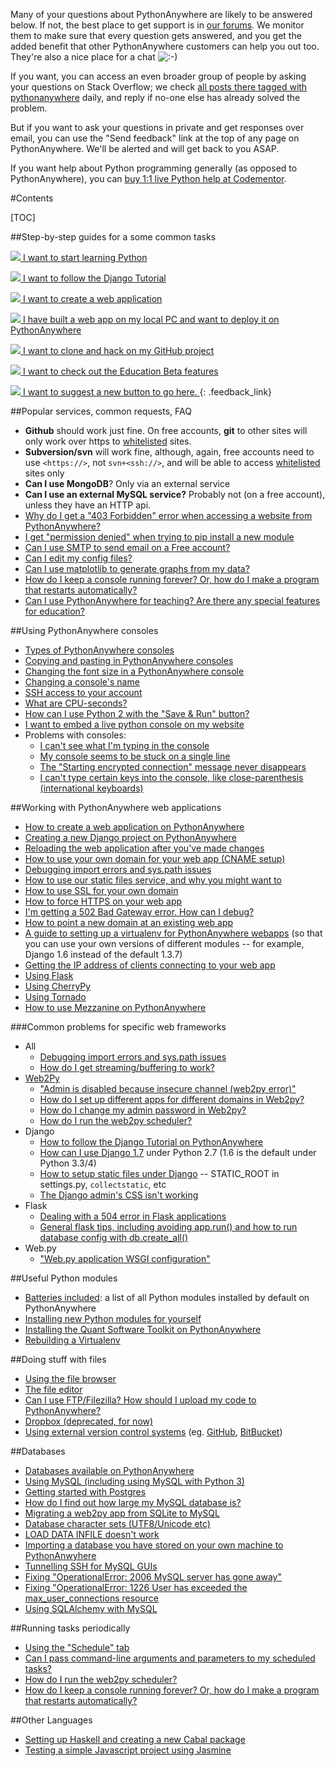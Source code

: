 
<!--
.. title: The PythonAnywhere help pages
.. slug: index
.. date: 2015-05-13 14:35:28 UTC+01:00
.. tags:
.. category:
.. link:
.. description:
.. type: text
-->



Many of your questions about PythonAnywhere are likely to be answered below. If not, the best place to get support is in [our forums](https://www.pythonanywhere.com/forums/). We monitor them to make sure that every question gets answered, and you get the added benefit that other PythonAnywhere customers can help you out too. They're also a nice place for a chat ![:-\)](/help/smile.png)

If you want, you can access an even broader group of people by asking your questions on Stack Overflow; we check [all posts there tagged with pythonanywhere](//stackoverflow.com/questions/tagged/pythonanywhere) daily, and reply if no-one else has already solved the problem. 

But if you want to ask your questions in private and get responses over email, you can use the "Send feedback" link at the top of any page on PythonAnywhere. We'll be alerted and will get back to you ASAP. 

If you want help about Python programming generally (as opposed to PythonAnywhere), you can [buy 1:1 live Python help at Codementor](https://www.codementor.io/python-experts?utm_source=pythonanywhere&utm_medium=text-link&utm_content=forums&utm_campaign=pa-q1). 


#Contents


[TOC]


##Step-by-step guides for a some common tasks


[ ![](//www.pythonanywhere.com/static/glyphicons/glyphicons_268_keyboard_wireless@2x.png) I want to start learning Python ](//www.pythonanywhere.com/task_helpers/start/1-start_python/)

[ ![](//www.pythonanywhere.com/static/glyphicons/glyphicons_254_fishes@2x.png) I want to follow the Django Tutorial ](//www.pythonanywhere.com/task_helpers/start/2-following-the-django-tutorial/)

[ ![](//www.pythonanywhere.com/static/glyphicons/glyphicons_232_cloud@2x.png) I want to create a web application ](//www.pythonanywhere.com/task_helpers/start/3-web_app/)

[ ![](//www.pythonanywhere.com/static/glyphicons/glyphicons_137_computer_service@2x.png) I have built a web app on my local PC and want to deploy it on PythonAnywhere ](//www.pythonanywhere.com/task_helpers/start/4-deploy-local-web-app)

[ ![](//www.pythonanywhere.com/static/glyphicons/glyphicons_341_github@2x.png) I want to clone and hack on my GitHub project ](//www.pythonanywhere.com/task_helpers/start/5-github/)

[ ![](//www.pythonanywhere.com/static/glyphicons/glyphicons_074_cup@2x.png) I want to check out the Education Beta features ](//www.pythonanywhere.com/task_helpers/start/6-education/)

[ ![](//www.pythonanywhere.com/static/glyphicons/glyphicons_245_chat@2x.png) I want to suggest a new button to go here. ](){: .feedback_link}


##Popular services, common requests, FAQ


  * **Github** should work just fine. On free accounts, **git** to other sites will only work over https to [whitelisted](/help/pages/403ForbiddenError) sites. 
  * **Subversion/svn** will work fine, although, again, free accounts need to use `<https://>`, not `svn+<ssh://>`, and will be able to access [whitelisted](/help/pages/403ForbiddenError) sites only 
  * **Can I use MongoDB**? Only via an external service 
  * **Can I use an external MySQL service?** Probably not (on a free account), unless they have an HTTP api. 
  * [Why do I get a "403 Forbidden" error when accessing a website from PythonAnywhere?](/help/pages/403ForbiddenError)
  * [I get "permission denied" when trying to pip install a new module](/help/pages/InstallingNewModules)
  * [Can I use SMTP to send email on a Free account?](/help/pages/SMTPForFreeUsers)
  * [Can I edit my config files?](/help/pages/ConfigFiles)
  * [Can I use matplotlib to generate graphs from my data?](/help/pages/MatplotLibGraphs)
  * [How do I keep a console running forever? Or, how do I make a program that restarts automatically?](/help/pages/LongRunningTasks)
  * [Can I use PythonAnywhere for teaching? Are there any special features for education?](/help/pages/Education)


##Using PythonAnywhere consoles


  * [Types of PythonAnywhere consoles](/help/pages/TypesOfConsoles)
  * [Copying and pasting in PythonAnywhere consoles](/help/pages/CopyAndPaste)
  * [Changing the font size in a PythonAnywhere console](/help/pages/ChangingFontSize)
  * [Changing a console's name](/help/pages/ChangingConsolesName)
  * [SSH access to your account](/help/pages/SSHAccess)
  * [What are CPU-seconds?](/help/pages/WhatAreCPUSeconds)
  * [How can I use Python 2 with the "Save &amp; Run" button?](/help/pages/SaveAndRunPythonVersion)
  * [I want to embed a live python console on my website](/help/pages/EmbeddedConsoles)
  * Problems with consoles: 
    * [I can't see what I'm typing in the console](/help/pages/ICantSeeWhatIAmTyping)
    * [My console seems to be stuck on a single line](/help/pages/SingleLineConsoleProblem)
    * [The "Starting encrypted connection" message never disappears](/help/pages/StartingEncryptedConnection)
    * [I can't type certain keys into the console, like close-parenthesis (international keyboards)](/help/pages/TypingProblemsInternational)


##Working with PythonAnywhere web applications


  * [How to create a web application on PythonAnywhere](/help/pages/WebAppBasics)
  * [Creating a new Django project on PythonAnywhere](/help/pages/DjangoTutorial)
  * [Reloading the web application after you've made changes](/help/pages/ReloadWebApp)
  * [How to use your own domain for your web app (CNAME setup)](/help/pages/OwnDomains)
  * [Debugging import errors and sys.path issues](/help/pages/DebuggingImportError)
  * [How to use our static files service, and why you might want to](/help/pages/StaticFiles)
  * [How to use SSL for your own domain](/help/pages/SSLOwnDomains)
  * [How to force HTTPS on your web app](/help/pages/ForcingHTTPS)
  * [I'm getting a 502 Bad Gateway error. How can I debug?](/help/pages/502BadGateway)
  * [How to point a new domain at an existing web app](/help/pages/UsingANewDomainForExistingWebApp)
  * [A guide to setting up a virtualenv for PythonAnywhere webapps](/help/pages/VirtualEnvForNewerDjango) (so that you can use your own versions of different modules -- for example, Django 1.6 instead of the default 1.3.7) 
  * [Getting the IP address of clients connecting to your web app](/help/pages/WebAppClientIPAddresses)
  * [Using Flask](/help/pages/Flask)
  * [Using CherryPy](/help/pages/UsingCherryPy)
  * [Using Tornado](/help/pages/UsingTornado)
  * [How to use Mezzanine on PythonAnywhere](/help/pages/HowtouseMezzanineonPythonAnywhere)


###Common problems for specific web frameworks


  * All 
    * [Debugging import errors and sys.path issues](/help/pages/DebuggingImportError)
    * [How do I get streaming/buffering to work?](/help/pages/Buffering)
  * [Web2Py](/help/pages/Web2Py)
    * ["Admin is disabled because insecure channel (web2py error)"](/help/pages/AdminIsDisabledBecauseInsecureChannel)
    * [How do I set up different apps for different domains in Web2py?](/help/pages/MultipleDomainsWeb2py)
    * [How do I change my admin password in Web2py?](/help/pages/Web2pyAdminPassword)
    * [How do I run the web2py scheduler?](/help/pages/Web2pyScheduler)
  * Django 
    * [How to follow the Django Tutorial on PythonAnywhere](/help/pages/FollowingTheDjangoTutorial)
    * [How can I use Django 1.7](/help/pages/VirtualEnvForNewerDjango) under Python 2.7 (1.6 is the default under Python 3.3/4) 
    * [How to setup static files under Django](/help/pages/DjangoStaticFiles) -- STATIC_ROOT in settings.py, `collectstatic`, etc 
    * [The Django admin's CSS isn't working](/help/pages/DjangoAdminCSSNotWorking)
  * Flask 
    * [Dealing with a 504 error in Flask applications](/help/pages/Flask504Error)
    * [General flask tips, including avoiding app.run() and how to run database config with db.create_all()](/help/pages/Flask)
  * Web.py 
    * ["Web.py application WSGI configuration"](/help/pages/WebDotPyWSGIConfig)


##Useful Python modules


  * [Batteries included](https://www.pythonanywhere.com/batteries_included/): a list of all Python modules installed by default on PythonAnywhere
  * [Installing new Python modules for yourself](/help/pages/InstallingNewModules)
  * [Installing the Quant Software Toolkit on PythonAnywhere](/help/pages/InstallingQSTKonPythonAnywhere)
  * [Rebuilding a Virtualenv](/help/pages/RebuildingVirtualenvs)


##Doing stuff with files


  * [Using the file browser](/help/pages/FileBrowser)
  * [The file editor](/help/pages/FileEditor)
  * [Can I use FTP/Filezilla? How should I upload my code to PythonAnywhere?](/help/pages/FTP)
  * [Dropbox (deprecated, for now)](/help/pages/UsingDropbox)
  * [Using external version control systems](/help/pages/ExternalVCS) (eg. [GitHub](/help/pages/GitHub), [BitBucket](/help/pages/BitBucket)) 


##Databases


  * [Databases available on PythonAnywhere](/help/pages/KindsOfDatabases)
  * [Using MySQL (including using MySQL with Python 3)](/help/pages/UsingMySQL)
  * [Getting started with Postgres](/help/pages/Postgres)
  * [How do I find out how large my MySQL database is?](/help/pages/MySQLDatabaseSize)
  * [Migrating a web2py app from SQLite to MySQL](/help/pages/MigatingWeb2pyFromSQLiteToMySQL)
  * [Database character sets (UTF8/Unicode etc)](/help/pages/DatabaseCharacterSets)
  * [LOAD DATA INFILE doesn't work](/help/pages/LoadDataInfile)
  * [Importing a database you have stored on your own machine to PythonAnwyhere](/help/pages/ImportingYourLocalDatabaseToPythonAnywhere)
  * [Tunnelling SSH for MySQL GUIs](/help/pages/SSHTunnelling)
  * [Fixing "OperationalError: 2006 MySQL server has gone away"](/help/pages/ManagingDatabaseConnections)
  * [Fixing "OperationalError: 1226 User has exceeded the max_user_connections resource](/help/pages/ManagingDatabaseConnections)
  * [Using SQLAlchemy with MySQL](/help/pages/UsingSQLAlchemywithMySQL)


##Running tasks periodically


  * [Using the "Schedule" tab](/help/pages/ScheduledTasks)
  * [Can I pass command-line arguments and parameters to my scheduled tasks?](/help/pages/ScheduledTaskParameters)
  * [How do I run the web2py scheduler?](/help/pages/Web2pyScheduler)
  * [How do I keep a console running forever? Or, how do I make a program that restarts automatically?](/help/pages/LongRunningTasks)


##Other Languages


  * [Setting up Haskell and creating a new Cabal package](/help/pages/Haskell)
  * [Testing a simple Javascript project using Jasmine](/help/pages/Javascript)
